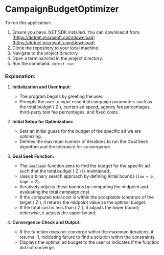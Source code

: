 # CampaignBudgetOptimizer

To run this application:

1. Ensure you have .NET SDK installed. You can download it from: [https://dotnet.microsoft.com/download](https://dotnet.microsoft.com/download)
2. Clone the repository to your local machine.
3. Navigate to the project directory.
4. Open a terminal/cmd in the project directory.
5. Run the command: `dotnet run`

### Explanation:

1. **Initialization and User Input:**
   - The program begins by greeting the user.
   - Prompts the user to input essential campaign parameters such as the total budget \( Z \), current ad spend, agency fee percentages, third-party tool fee percentages, and fixed costs.

2. **Initial Setup for Optimization:**
   - Sets an initial guess for the budget of the specific ad we are optimizing.
   - Defines the maximum number of iterations to run the Goal Seek algorithm and the tolerance for convergence.

3. **Goal Seek Function:**
   - The `GoalSeek` function aims to find the budget for the specific ad such that the total budget \( Z \) is maintained.
   - Uses a binary search approach by defining initial bounds (`low = 0`, `high = Z`).
   - Iteratively adjusts these bounds by computing the midpoint and evaluating the total campaign cost.
   - If the computed total cost is within the acceptable tolerance of the target \( Z \), it returns the midpoint value as the optimal budget.
   - If the total cost is less than \( Z \), it adjusts the lower bound; otherwise, it adjusts the upper bound.

4. **Convergence Check and Output:**
   - If the function does not converge within the maximum iterations, it returns -1, indicating failure to find a solution within the constraints.
   - Displays the optimal ad budget to the user or indicates if the function did not converge.
